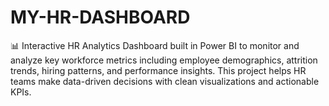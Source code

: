 # MY-HR-DASHBOARD
📊 Interactive HR Analytics Dashboard built in Power BI to monitor and analyze key workforce metrics including employee demographics, attrition trends, hiring patterns, and performance insights. This project helps HR teams make data-driven decisions with clean visualizations and actionable KPIs.
